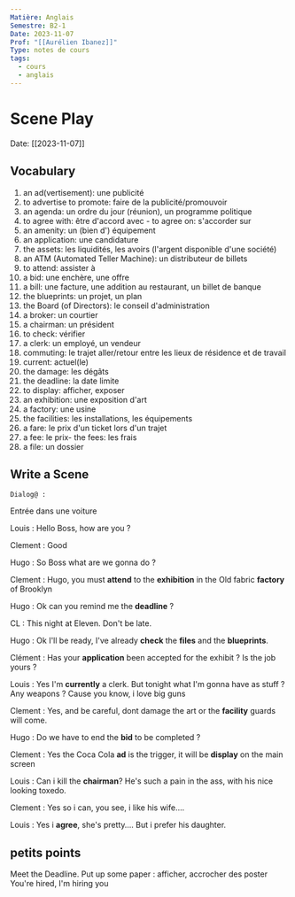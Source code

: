 ```yaml
---
Matière: Anglais
Semestre: B2-1
Date: 2023-11-07
Prof: "[[Aurélien Ibanez]]"
Type: notes de cours
tags:
  - cours
  - anglais
---
```

# Scene Play
Date: [[2023-11-07]] 
## Vocabulary
1. an ad(vertisement): une publicité
2. to advertise to promote: faire de la publicité/promouvoir
3. an agenda: un ordre du jour (réunion), un programme politique
4. to agree with: être d'accord avec - to agree on: s'accorder sur
5. an amenity: un (bien d') équipement
6. an application: une candidature
7. the assets: les liquidités, les avoirs (l'argent disponible d'une société)
8. an ATM (Automated Teller Machine): un distributeur de billets
9. to attend: assister à
10. a bid: une enchère, une offre
11. a bill: une facture, une addition au restaurant, un billet de banque
12. the blueprints: un projet, un plan
13. the Board (of Directors): le conseil d'administration
14. a broker: un courtier
15. a chairman: un président
16. to check: vérifier
17. a clerk: un employé, un vendeur
18. commuting: le trajet aller/retour entre les lieux de résidence et de travail
19. current: actuel(le)
20. the damage: les dégâts
21. the deadline: la date limite
22. to display: afficher, exposer
23. an exhibition: une exposition d'art
24. a factory: une usine
25. the facilities: les installations, les équipements
26. a fare: le prix d'un ticket lors d'un trajet
27. a fee: le prix- the fees: les frais
28. a file: un dossier

## Write a Scene 
	Dialog@ : 
Entrée dans une voiture

Louis : Hello Boss, how are you ? 

Clement : Good

Hugo : So Boss what are we gonna do ? 

Clement : Hugo, you must **attend** to the **exhibition** in the Old fabric **factory** of Brooklyn 

Hugo : Ok can you remind me the **deadline** ? 

CL : This night at Eleven. Don't be late. 

Hugo : Ok I'll be ready, I've already **check** the **files** and the **blueprints**. 

Clément : Has your **application** been accepted for the exhibit ? Is the job yours ? 

Louis : Yes I'm **currently** a clerk. But tonight what I'm gonna have as stuff ? Any weapons ? Cause you know, i love big guns

Clement : Yes, and be careful, dont damage the art or the **facility** guards will come. 

Hugo : Do we have to end the **bid** to be completed ? 

Clement : Yes the Coca Cola **ad** is the trigger, it will be **display** on the main screen

Louis : Can i kill the **chairman**? He's such a pain in the ass, with his nice looking toxedo. 

Clement : Yes so i can, you see, i like his wife….  

Louis : Yes i **agree**, she's pretty…. But i prefer his daughter.

## petits points 
Meet the Deadline. 
Put up some paper : afficher, accrocher des poster
You're hired, I'm hiring you




